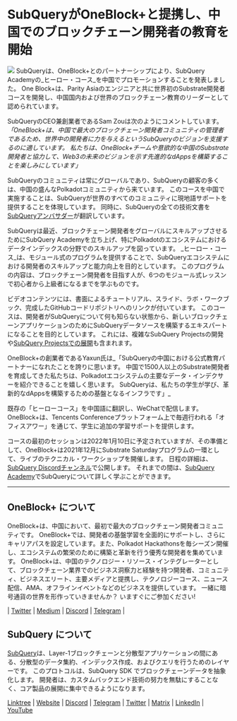 # SubQueryがOneBlock+と提携し、中国でのブロックチェーン開発者の教育を開始

![](https://miro.medium.com/max/700/1*c1X5h-MEHHwjeqczDKvvCQ.png) SubQueryは、OneBlock+とのパートナーシップにより、SubQuery Academyの_ヒーロー・コース_を中国でプロモーションすることを発表しました。 One Block+は、Parity Asiaのエンジニアと共に世界初のSubstrate開発者コースを開発し、中国国内および世界のブロックチェーン教育のリーダーとして認められています。

SubQueryのCEO兼創業者であるSam Zouは次のようにコメントしています。_「OneBlock+は、中国で最大のブロックチェーン開発者コミュニティの管理者であるため、世界中の開発者に力を与えるというSubQueryのビジョンを支援するのに適しています。 私たちは、OneBlock+チームや意欲的な中国のSubstrate開発者と協力して、Web3の未来のビジョンを示す先進的なdAppsを構築することを楽しみにしています」_

SubQueryのコミュニティは常にグローバルであり、SubQueryの顧客の多くは、中国の盛んなPolkadotコミュニティから来ています。 このコースを中国で実施することは、SubQueryが世界のすべてのコミュニティに現地語サポートを提供することを体現しています。 同時に、SubQueryの全ての技術文書を[SubQueryアンバサダー](https://subquery.medium.com/introducing-the-subquery-ambassador-program-aa82613ab804)が翻訳しています。

SubQueryは最近、ブロックチェーン開発者をグローバルにスキルアップさせるためにSubQuery Academyを立ち上げ、特にPolkadotのエコシステムにおけるデータインデックスの分野でのスキルアップを図っています。 _ヒーロー・コース_は、モジュール式のプログラムを提供することで、SubQueryエコシステムにおける開発者のスキルアップと能力向上を目的としています。 このプログラムの内容は、ブロックチェーン開発者を目指す人が、6つのモジュール式レッスンで初心者から上級者になるまでを学ぶものです。

ビデオコンテンツには、書面によるチュートリアル、スライド、ラボ・ワークブック、完成したGitHubコードリポジトリへのリンクが付いています。 このコースは、開発者がSubQueryについて何も知らない状態から、新しいブロックチェーンアプリケーションのためにSubQueryデータソースを構築するエキスパートになることを目的としています。 これには、複雑なSubQuery Projectsの開発や[SubQuery Projectsでの展開](https://project.subquery.network/)も含まれます。

OneBlock+の創業者であるYaxun氏は_「SubQueryの中国における公式教育パートナーになれたことを誇りに思います。 中国で1500人以上のSubstrate開発者を育成してきた私たちは、Polkadotエコシステムの主要なデータ・インデクサーを紹介できることを嬉しく思います。 SubQueryは、私たちの学生が学び、革新的なdAppsを構築するための基盤となるインフラです」_

既存の「ヒーローコース」を中国語に翻訳し、WeChatで配信します。 OneBlock+は、Tencents Conferenceプラットフォーム上で毎週行われる「オフィスアワー」を通じて、学生に追加の学習サポートを提供します。

コースの最初のセッションは2022年1月10日に予定されていますが、その準備として、OneBlock+は2021年12月にSubstrate Saturdayプログラムの一環として、ライブのテクニカル・ワークショップを開催します。 日程の詳細は、[SubQuery Discordチャンネル](https://discord.com/invite/78zg8aBSMG)で公開します。 それまでの間は、[SubQuery Academy](https://subquery.coassemble.com/unlock/dOKZW6O#/)でSubQueryについて詳しく学ぶことができます。

---

## OneBlock+ について

OneBlock+は、中国において、最初で最大のブロックチェーン開発者コミュニティです。 OneBlock+では、開発者の基盤学習を全面的にサポートし、さらにキャリアパスを設定しています。また、Polkadot Hackathonsを毎シーズン開催し、エコシステムの繁栄のために構築と革新を行う優秀な開発者を集めています。 OneBlock+は、中国のテクノロジー・リソース・インテグレーターとして、ブロックチェーン業界でのビジネス洞察力と経験を持つ開発者、コミュニティ、ビジネスエリート、主要メディアと提携し、テクノロジーコース、ニュース配信、AMA、オフラインイベントなどのビジネスを提供しています。 一緒に暗号通貨の世界を形作っていきませんか？ いますぐにご参加ください!

|  [Twitter](https://mobile.twitter.com/oneblock_)  |  [Medium](https://medium.com/@OneBlockplus?p=5a6193755f9b) |  [Discord](https://discord.gg/5aWx6Rch)  |  [Telegram](https://t.me/oneblock_dev)  |

## SubQuery について

[SubQuery](https://subquery.network/)は、Layer-1ブロックチェーンと分散型アプリケーションの間にある、分散型のデータ集約、インデックス作成、およびクエリを行うためのレイヤーです。 このプロトコルは、SubQuery SDK でブロックチェーンデータを抽象化します。 開発者は、カスタムバックエンド技術の努力を無駄にすることなく、コア製品の展開に集中できるようになります。

​​[Linktree](https://linktr.ee/subquerynetwork)  |  [Website](https://subquery.network/)  |  [Discord](https://discord.com/invite/78zg8aBSMG)  |  [Telegram](https://t.me/subquerynetwork)  |  [Twitter](https://twitter.com/subquerynetwork)  |  [Matrix](https://matrix.to/#/#subquery:matrix.org)  |  [LinkedIn](https://www.linkedin.com/company/subquery)  |  [YouTube](https://www.youtube.com/channel/UCi1a6NUUjegcLHDFLr7CqLw)
